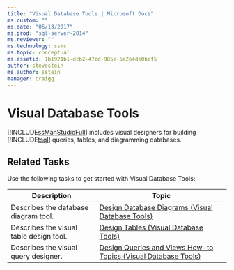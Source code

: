 ```yaml
---
title: "Visual Database Tools | Microsoft Docs"
ms.custom: ""
ms.date: "06/13/2017"
ms.prod: "sql-server-2014"
ms.reviewer: ""
ms.technology: ssms
ms.topic: conceptual
ms.assetid: 1b1921b1-dcb2-47cd-985e-5a264de0bcf5
author: stevestein
ms.author: sstein
manager: craigg
---
```

# Visual Database Tools
  [!INCLUDE[ssManStudioFull](../../includes/ssmanstudiofull-md.md)] includes visual designers for building [!INCLUDE[tsql](../../includes/tsql-md.md)] queries, tables, and diagramming databases.  
  
## Related Tasks  
 Use the following tasks to get started with Visual Database Tools:  
  
|**Description**|**Topic**|  
|---------------------|---------------|  
|Describes the database diagram tool.|[Design Database Diagrams &#40;Visual Database Tools&#41;](design-database-diagrams-visual-database-tools.md)|  
|Describes the visual table design tool.|[Design Tables &#40;Visual Database Tools&#41;](design-tables-visual-database-tools.md)|  
|Describes the visual query designer.|[Design Queries and Views How-to Topics &#40;Visual Database Tools&#41;](design-queries-and-views-how-to-topics-visual-database-tools.md)|  
  
  
